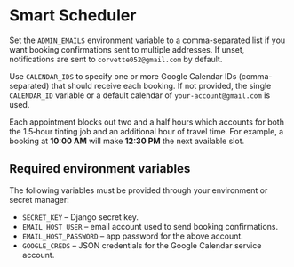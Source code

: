 # Smart Scheduler

Set the `ADMIN_EMAILS` environment variable to a comma-separated list if you want booking confirmations sent to multiple addresses. If unset, notifications are sent to `corvette052@gmail.com` by default.

Use `CALENDAR_IDS` to specify one or more Google Calendar IDs (comma-separated) that should receive each booking. If not provided, the single `CALENDAR_ID` variable or a default calendar of `your-account@gmail.com` is used.

Each appointment blocks out two and a half hours which accounts for both the 1.5‑hour tinting job and an additional hour of travel time. For example, a booking at **10:00 AM** will make **12:30 PM** the next available slot.

## Required environment variables

The following variables must be provided through your environment or secret
manager:

- `SECRET_KEY` – Django secret key.
- `EMAIL_HOST_USER` – email account used to send booking confirmations.
- `EMAIL_HOST_PASSWORD` – app password for the above account.
- `GOOGLE_CREDS` – JSON credentials for the Google Calendar service account.
